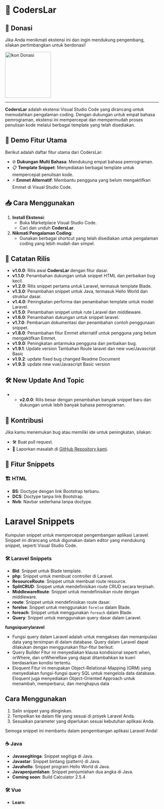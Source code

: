 # 🌟 CodersLar

## 💖 Donasi

Jika Anda menikmati ekstensi ini dan ingin mendukung pengembang, silakan pertimbangkan untuk berdonasi!

<a href="https://saweria.co/C02V">
    <img src="https://www.buymeacoffee.com/assets/img/custom_images/orange_img.png" alt="Ikon Donasi" width="150" />
</a>

---

**CodersLar** adalah ekstensi Visual Studio Code yang dirancang untuk memudahkan pengalaman coding. Dengan dukungan untuk empat bahasa pemrograman, ekstensi ini mempercepat dan mempermudah proses penulisan kode melalui berbagai template yang telah disediakan.

## 🚀 Demo Fitur Utama

Berikut adalah daftar fitur utama dari CodersLar:

- 🌐 **Dukungan Multi Bahasa**: Mendukung empat bahasa pemrograman.
- 📋 **Template Snippet**: Menyediakan berbagai template untuk mempercepat penulisan kode.
- ⚡ **Emmet Alternatif**: Membantu pengguna yang belum mengaktifkan Emmet di Visual Studio Code.

## 📥 Cara Menggunakan

1. **Install Ekstensi**:
   - Buka Marketplace Visual Studio Code.
   - Cari dan unduh **CodersLar**.
2. **Nikmati Pengalaman Coding**:
   - Gunakan berbagai shortcut yang telah disediakan untuk pengalaman coding yang lebih mudah dan simpel.

## 📅 Catatan Rilis

- **v1.0.0**: Rilis awal **CodersLar** dengan fitur dasar.
- **v1.1.0**: Penambahan dukungan untuk snippet HTML dan perbaikan bug kecil.
- **v1.2.0**: Rilis snippet pertama untuk Laravel, termasuk template Blade.
- **v1.3.0**: Penambahan snippet untuk Java, termasuk Hello World dan struktur dasar.
- **v1.4.0**: Peningkatan performa dan penambahan template untuk model Laravel.
- **v1.5.0**: Penambahan snippet untuk rute Laravel dan middleware.
- **v1.6.0**: Penambahan dukungan untuk snippet laravel.
- **v1.7.0**: Pembaruan dokumentasi dan penambahan contoh penggunaan snippet.
- **v1.8.0**: Penambahan fitur Emmet alternatif untuk pengguna yang belum mengaktifkan Emmet.
- **v1.9.0**: Peningkatan antarmuka pengguna dan perbaikan bug.
- **v1.9.1**: Update version Tambahan Route laravel dan new vue/Javascript Basic
- **v1.9.2**: update fixed bug changed Readme Document
- **v1.9.3**: update new vue/Javascript Basic version 


## 🛠️ New Update And Topic
- - **v2.0.0**: Rilis besar dengan penambahan banyak snippet baru dan dukungan untuk lebih banyak bahasa pemrograman. 
## 🤝 Kontribusi

Jika kamu menemukan bug atau memiliki ide untuk peningkatan, silakan:

- 🛠️ Buat pull request.
- 🐞 Laporkan masalah di [GitHub Repository kami](#).

## 📂 Fitur Snippets

### 🏗️ HTML

- **BS**: Doctype dengan link Bootstrap terbaru.
- **DCS**: Doctype tanpa link Bootstrap.
- **Nvb**: Navbar sederhana tanpa doctype.
# Laravel Snippets

Kumpulan snippet untuk mempercepat pengembangan aplikasi Laravel. Snippet ini dirancang untuk digunakan dalam editor yang mendukung snippet, seperti Visual Studio Code.

### 🛠️ Laravel Snippets

- **Bld**: Snippet untuk Blade template.
- **php**: Snippet untuk membuat controller di Laravel.
- **ResourceRoute**: Snippet untuk membuat route resource.
- **SplitCRUD**: Snippet untuk mendefinisikan route CRUD secara terpisah.
- **MiddlewareRoute**: Snippet untuk mendefinisikan route dengan middleware.
- **route**: Snippet untuk mendefinisikan route dasar.
- **forelse**: Snippet untuk menggunakan `forelse` dalam Blade.
- **foreach**: Snippet untuk menggunakan `foreach` dalam Blade.
- **Query**: Snippet untuk menggunakan query dasar dalam Laravel.

**fungsiquerylaravel** 
- Fungsi query dalam Laravel adalah untuk mengakses dan memanipulasi data yang tersimpan di dalam database. Query dalam Laravel dapat dilakukan dengan menggunakan fitur-fitur berikut:
- Query Builder
Fitur ini menyediakan klausa kondisional seperti when, orWhere, dan orWhereRaw yang dapat ditambahkan ke kueri berdasarkan kondisi tertentu. 
- Eloquent
Fitur ini merupakan Object-Relational-Mapping (ORM) yang menyediakan fungsi-fungsi query SQL untuk mengelola data database. Eloquent juga menyediakan Object-Oriented Approach untuk menambah, memperbarui, dan menghapus data

## Cara Menggunakan

1. Salin snippet yang diinginkan.
2. Tempelkan ke dalam file yang sesuai di proyek Laravel Anda.
3. Sesuaikan parameter yang diperlukan sesuai kebutuhan aplikasi Anda.

Semoga snippet ini membantu dalam pengembangan aplikasi Laravel Anda!

### ☕ Java

- **Javasegitinga**: Snippet segitiga di Java.
- **Javastar**: Snippet bintang (pattern) di Java.
- **Javahello**: Snippet program Hello World di Java.
- **Javapenjumlahan**: Snippet penjumlahan dua angka di Java.
- **Coming soon**: Build Calculator 2.5.4

### 🛠️ Vue
- **Learn**: